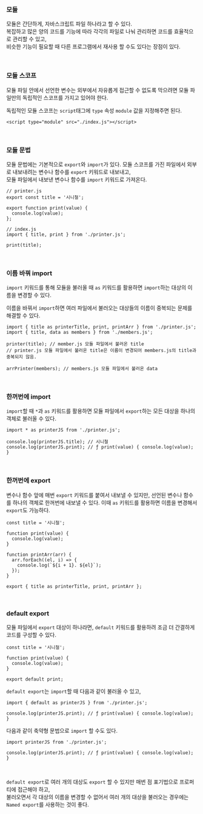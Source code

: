 ### 모듈

모듈은 간단하게, 자바스크립트 파일 하나라고 할 수 있다.<br>
복잡하고 많은 양의 코드를 기능에 따라 각각의 파일로 나눠 관리하면 코드를 효율적으로 관리할 수 있고,<br>
비슷한 기능이 필요할 때 다른 프로그램에서 재사용 할 수도 있다는 장점이 있다.

<br>

### 모듈 스코프

모듈 파일 안에서 선언한 변수는 외부에서 자유롭게 접근할 수 없도록 막으려면 모듈 파일만의 독립적인 스코프를 가지고 있어야 한다.

독립적인 모듈 스코프는 `script`태그에 `type` 속성 `module` 값을 지정해주면 된다.

```
<script type="module" src="./index.js"></script>
```

<br>

### 모듈 문법

모듈 문법에는 기본적으로 `export`와 `import`가 있다.
모듈 스코프를 가진 파일에서 외부로 내보내려는 변수나 함수를 `export` 키워드로 내보내고,<br>
모듈 파일에서 내보낸 변수나 함수를 `import` 키워드로 가져온다.

```
// printer.js
export const title = '시니철';

export function print(value) {
  console.log(value);
};
```

```
// index.js
import { title, print } from './printer.js';

print(title);
```

<br>

### 이름 바꿔 import

`import` 키워드를 통해 모듈을 불러올 때 `as` 키워드를 활용하면 `import`하는 대상의 이름을 변경할 수 있다.

이름을 바꿔서 `import`하면 여러 파일에서 불러오는 대상들의 이름이 중복되는 문제를 해결할 수 있다.

```
import { title as printerTitle, print, printArr } from './printer.js';
import { title, data as members } from './members.js';

printer(title); // member.js 모듈 파일에서 불러온 title
// printer.js 모듈 파일에서 불러온 title은 이름이 변경되어 members.js의 title과 중복되지 않음.

arrPrinter(members); // members.js 모듈 파일에서 불러온 data
```

<br>

### 한꺼번에 import

`import`할 때 `*`과 `as` 키워드를 활용하면 모듈 파일에서 `export`하는 모든 대상을 하나의 객체로 불러올 수 있다.

```
import * as printerJS from './printer.js';

console.log(printerJS.title); // 시니철
console.log(printerJS.print); // ƒ print(value) { console.log(value); }
```

<br>

### 한꺼번에 export

변수나 함수 앞에 매번 `export` 키워드를 붙여서 내보낼 수 있지만, 선언된 변수나 함수를 하나의 객체로 한꺼번에 내보낼 수 있다.
이때 `as` 키워드를 활용하면 이름을 변경해서 `export`도 가능하다.

```
const title = '시니철';

function print(value) {
  console.log(value);
}

function printArr(arr) {
  arr.forEach((el, i) => {
    console.log(`${i + 1}. ${el}`);
  });
}

export { title as printerTitle, print, printArr };
```

<br>

### default export

모듈 파일에서 `export` 대상이 하나라면, `default` 키워드를 활용하려 조금 더 간결하게 코드를 구성할 수 있다.

```
const title = '시니철';

function print(value) {
  console.log(value);
}

export default print;
```

`default export`는 `import`할 때 다음과 같이 불러올 수 있고,

```
import { default as printerJS } from './printer.js';

console.log(printerJS.print); // ƒ print(value) { console.log(value); }
```

다음과 같이 축약형 문법으로 `import` 할 수도 있다.

```
import printerJS from './printer.js';

console.log(printerJS.print); // ƒ print(value) { console.log(value); }
```

<br>

`default export`로 여러 개의 대상도 `export` 할 수 있지만 매번 점 표기법으로 프로퍼티에 접근해야 하고,<br>
불러오면서 각 대상의 이름을 변경할 수 없어서 여러 개의 대상을 불러오는 경우에는 `Named export`를 사용하는 것이 좋다.